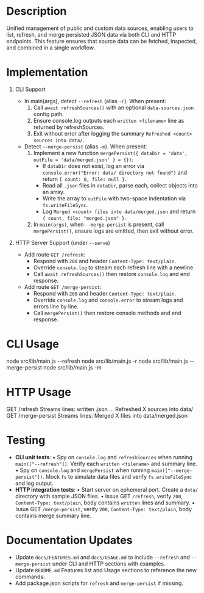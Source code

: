# Description
Unified management of public and custom data sources, enabling users to list, refresh, and merge persisted JSON data via both CLI and HTTP endpoints. This feature ensures that source data can be fetched, inspected, and combined in a single workflow.

# Implementation
1. CLI Support
   - In main(args), detect `--refresh` (alias `-r`). When present:
     1. Call `await refreshSources()` with an optional `data-sources.json` config path.
     2. Ensure console.log outputs each `written <filename>` line as returned by refreshSources.
     3. Exit without error after logging the summary `Refreshed <count> sources into data/`.
   - Detect `--merge-persist` (alias `-m`). When present:
     1. Implement a new function `mergePersist({ dataDir = 'data', outFile = 'data/merged.json' } = {})`:
        - If `dataDir` does not exist, log an error via `console.error("Error: data/ directory not found")` and return `{ count: 0, file: null }`.
        - Read all `.json` files in `dataDir`, parse each, collect objects into an array.
        - Write the array to `outFile` with two-space indentation via `fs.writeFileSync`.
        - Log `Merged <count> files into data/merged.json` and return `{ count, file: "merged.json" }`.
     2. In `main(args)`, when `--merge-persist` is present, call `mergePersist()`, ensure logs are emitted, then exit without error.

2. HTTP Server Support (under `--serve`)
   - Add route `GET /refresh`:
     - Respond with `200` and header `Content-Type: text/plain`.
     - Override `console.log` to stream each refresh line with a newline.
     - Call `await refreshSources()` then restore `console.log` and end response.
   - Add route `GET /merge-persist`:
     - Respond with `200` and header `Content-Type: text/plain`.
     - Override `console.log` and `console.error` to stream logs and errors line by line.
     - Call `mergePersist()` then restore console methods and end response.

# CLI Usage
node src/lib/main.js --refresh
node src/lib/main.js -r
node src/lib/main.js --merge-persist
node src/lib/main.js -m

# HTTP Usage
GET /refresh
  Streams lines:
  written <filename>.json
  …
  Refreshed X sources into data/
GET /merge-persist
  Streams lines:
  Merged X files into data/merged.json

# Testing
- **CLI unit tests**:
  • Spy on `console.log` and `refreshSources` when running `main(["--refresh"])`. Verify each `written <filename>` and summary line.
  • Spy on `console.log` and `mergePersist` when running `main(["--merge-persist"])`. Mock `fs` to simulate data files and verify `fs.writeFileSync` and log output.
- **HTTP integration tests**:
  • Start server on ephemeral port. Create a `data/` directory with sample JSON files.
  • Issue GET `/refresh`, verify `200`, `Content-Type: text/plain`, body contains `written` lines and summary.
  • Issue GET `/merge-persist`, verify `200`, `Content-Type: text/plain`, body contains merge summary line.

# Documentation Updates
- Update `docs/FEATURES.md` and `docs/USAGE.md` to include `--refresh` and `--merge-persist` under CLI and HTTP sections with examples.
- Update `README.md` Features list and Usage sections to reference the new commands.
- Add package.json scripts for `refresh` and `merge-persist` if missing.